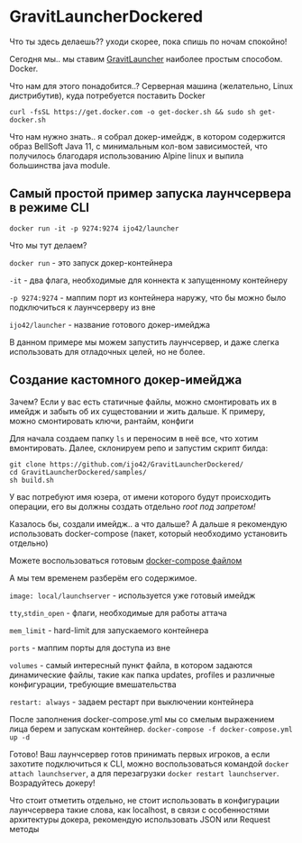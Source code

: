 # GravitLauncherDockered
Что ты здесь делаешь?? уходи скорее, пока спишь по ночам спокойно!

Сегодня мы.. мы ставим [GravitLauncher](https://github.com/GravitLauncher) наиболее простым способом. Docker.

Что нам для этого понадобится..? Серверная машина (желательно, Linux дистрибутив), куда потребуется поставить Docker

`curl -fsSL https://get.docker.com -o get-docker.sh && sudo sh get-docker.sh`

Что нам нужно знать.. я собрал докер-имейдж, в котором содержится образ BellSoft Java 11, с минимальным кол-вом зависимостей, что получилось благодаря использованию Alpine linux и выпила большинства java module.
## Самый простой пример запуска лаунчсервера в режиме CLI
```
docker run -it -p 9274:9274 ijo42/launcher
```
Что мы тут делаем? 

`docker run` - это запуск докер-контейнера

`-it` - два флага, необходимые для коннекта к запущенному контейнеру

`-p 9274:9274` - маппим порт из контейнера наружу, что бы можно было подключиться к лаунчсерверу из вне

`ijo42/launcher` - название готового докер-имейджа

В данном примере мы можем запустить лаунчсервер, и даже слегка использовать для отладочных целей, но не более.

## Создание кастомного докер-имейджа
Зачем? Если у вас есть статичные файлы, можно смонтировать их в имейдж и забыть об их сущестовании и жить дальше. К примеру, можно смонтировать ключи, рантайм, конфиги

Для начала создаем папку `ls` и переносим в неё все, что хотим вмонтировать. Далее, склонируем репо и запустим скрипт билда:
```
git clone https://github.com/ijo42/GravitLauncherDockered/
cd GravitLauncherDockered/samples/
sh build.sh
```
У вас потребуют имя юзера, от имени которого будут происходить операции, его вы должны создать отдельно *root под запретом!*

Казалось бы, создали имейдж.. а что дальше? А дальше я рекомендую использовать docker-compose (пакет, который необходимо установить отдельно)

Можете воспользоваться готовым [docker-compose файлом](https://github.com/ijo42/GravitLauncherDockered/blob/master/samples/docker-compose.yml)

А мы тем временем разберём его содержимое.

`image: local/launchserver` - используется уже готовый имейдж

`tty`,`stdin_open` - флаги, необходимые для работы аттача

`mem_limit` - hard-limit для запускаемого контейнера

`ports` - маппим порты для доступа из вне

`volumes` - самый интересный пункт файла, в котором задаются динамические файлы, такие как папка updates, profiles и различные конфигурации, требующие вмешательства

`restart: always` - задаем рестарт при выключении контейнера

После заполнения docker-compose.yml мы со смелым выражением лица берем и запускам контейнер. `docker-compose -f docker-compose.yml up -d`

Готово! Ваш лаунчсервер готов принимать первых игроков, а если захотите подключиться к CLI, можно воспользоваться командой `docker attach launchserver`, а для перезагрузки `docker restart launchserver`. Возрадуйтесь докеру!

Что стоит отметить отдельно, не стоит использовать в конфигурации лаунчсервера такие слова, как localhost, в связи с особенностями архитектуры докера, рекомендую использовать JSON или Request методы
